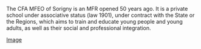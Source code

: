 The CFA MFEO of Sorigny is an MFR opened 50 years ago. It is a private school under associative status (law 1901), under contract with the State or the Regions,
which aims to train and educate young people and young adults, as well as their social and professional integration.


[Image](https://cfa-mfeo.fr/wp-content/uploads/sites/220/2021/02/reqizelogo.png)
